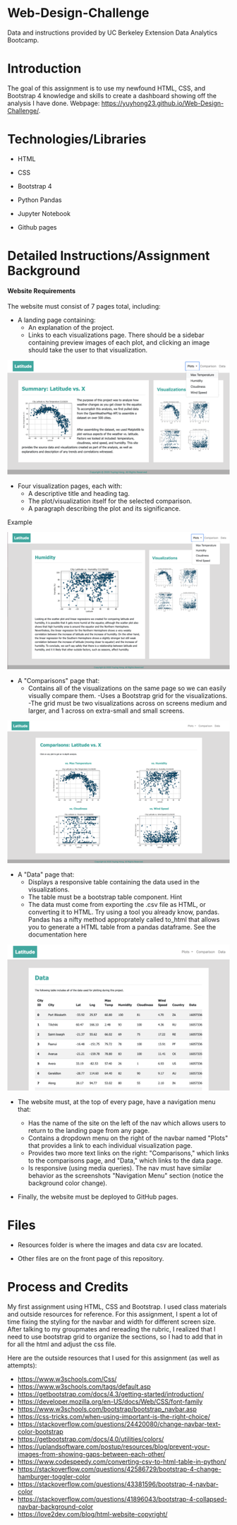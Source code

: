 # Web-Design-Challenge
Data and instructions provided by UC Berkeley Extension Data Analytics Bootcamp.

# Introduction 

The goal of this assignment is to use my newfound HTML, CSS, and Bootstrap 4 knowledge and skills to create a dashboard showing off the analysis I have done. Webpage: https://yuyhong23.github.io/Web-Design-Challenge/.

# Technologies/Libraries

- HTML

- CSS
 
- Bootstrap 4

- Python Pandas

- Jupyter Notebook

- Github pages

# Detailed Instructions/Assignment Background

#### Website Requirements

The website must consist of 7 pages total, including:
- A landing page containing:
    - An explanation of the project.
    - Links to each visualizations page. There should be a sidebar containing preview images of each plot, and clicking an image should take the user to that visualization.

![landing](images/landing.png)

- Four visualization pages, each with:
    - A descriptive title and heading tag.
    - The plot/visualization itself for the selected comparison.
    - A paragraph describing the plot and its significance.

Example

![viz](images/visualization2.png)

- A "Comparisons" page that:
    - Contains all of the visualizations on the same page so we can easily visually compare them.
    -Uses a Bootstrap grid for the visualizations.
    -The grid must be two visualizations across on screens medium and larger, and 1 across on extra-small and small screens.

![comparison](images/comparison.png)

- A "Data" page that:
    - Displays a responsive table containing the data used in the visualizations.
    - The table must be a bootstrap table component. Hint
    - The data must come from exporting the .csv file as HTML, or converting it to HTML. Try using a tool you already know, pandas. Pandas has a nifty method approprately called to_html that allows you to generate a HTML table from a pandas dataframe. See the documentation here

![data](images/data.png)

- The website must, at the top of every page, have a navigation menu that:
    - Has the name of the site on the left of the nav which allows users to return to the landing page from any page.
    - Contains a dropdown menu on the right of the navbar named "Plots" that provides a link to each individual visualization page.
    - Provides two more text links on the right: "Comparisons," which links to the comparisons page, and "Data," which links to the data page.
    - Is responsive (using media queries). The nav must have similar behavior as the screenshots "Navigation Menu" section (notice the background color change).

- Finally, the website must be deployed to GitHub pages.

# Files

- Resources folder is where the images and data csv are located.

- Other files are on the front page of this repository.

# Process and Credits

My first assignment using HTML, CSS and Bootstrap. I used class materials and outside resources for reference. For this assignment, I spent a lot of time fixing the styling for the navbar and width for different screen size. After talking to my groupmates and rereading the rubric, I realized that I need to use bootstrap grid to organize the sections, so I had to add that in for all the html and adjust the css file.

Here are the outside resources that I used for this assignment (as well as attempts):

- https://www.w3schools.com/Css/
- https://www.w3schools.com/tags/default.asp
- https://getbootstrap.com/docs/4.3/getting-started/introduction/
- https://developer.mozilla.org/en-US/docs/Web/CSS/font-family
- https://www.w3schools.com/bootstrap/bootstrap_navbar.asp
- https://css-tricks.com/when-using-important-is-the-right-choice/
- https://stackoverflow.com/questions/24420080/change-navbar-text-color-bootstrap
- https://getbootstrap.com/docs/4.0/utilities/colors/
- https://uplandsoftware.com/postup/resources/blog/prevent-your-images-from-showing-gaps-between-each-other/
- https://www.codespeedy.com/converting-csv-to-html-table-in-python/
- https://stackoverflow.com/questions/42586729/bootstrap-4-change-hamburger-toggler-color
- https://stackoverflow.com/questions/43381596/bootstrap-4-navbar-color
- https://stackoverflow.com/questions/41896043/bootstrap-4-collapsed-navbar-background-color
- https://love2dev.com/blog/html-website-copyright/

